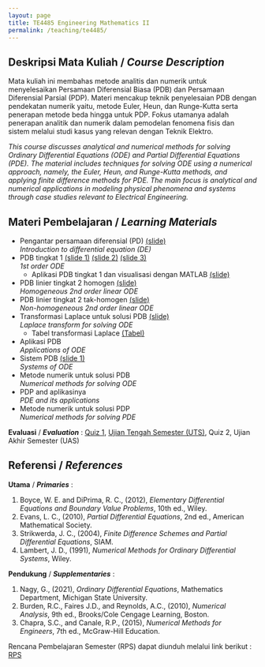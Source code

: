 ```yaml
---
layout: page
title: TE4485 Engineering Mathematics II
permalink: /teaching/te4485/
--- 
```


## Deskripsi Mata Kuliah / *Course Description*

Mata kuliah ini membahas metode analitis dan numerik untuk menyelesaikan Persamaan Diferensial Biasa (PDB) dan Persamaan Diferensial Parsial (PDP). Materi mencakup teknik penyelesaian PDB dengan pendekatan numerik yaitu, metode Euler, Heun, dan Runge-Kutta serta penerapan metode beda hingga untuk PDP. Fokus utamanya adalah penerapan analitik dan numerik dalam pemodelan fenomena fisis dan sistem melalui studi kasus yang relevan dengan Teknik Elektro.

*This course discusses analytical and numerical methods for solving Ordinary Differential Equations (ODE) and Partial Differential Equations (PDE). The material includes techniques for solving ODE using a numerical approach, namely, the Euler, Heun, and Runge-Kutta methods, and applying finite difference methods for PDE. The main focus is analytical and numerical applications in modeling physical phenomena and systems through case studies relevant to Electrical Engineering.*

## Materi Pembelajaran / *Learning Materials*

* Pengantar persamaan diferensial (PD) [(slide)](\teaching/te4485/MatTekII_Pendahuluan.pdf)
  <br>
  *Introduction to differential equation (DE)*
* PDB tingkat 1 [(slide 1)](\teaching/te4485/MatTekII_PDB_Orde_1_Bagian1.pdf) [(slide 2)](\teaching/te4485/MatTekII_PDB_Orde_1_Bagian2.pdf) [(slide 3)](\teaching/te4485/MatTekII_PDB_Orde_1_Bagian3.pdf)
  <br>
  *1st order ODE*
  * Aplikasi PDB tingkat 1 dan visualisasi dengan MATLAB [(slide)](\teaching/te4485/MatTekII_Aplikasi_PDB_Orde_1.pdf) 
* PDB linier tingkat 2 homogen [(slide)](\teaching/te4485/MatTekII_PDB_Orde_2_Homogen.pdf)
  <br>
  *Homogeneous 2nd order linear ODE*
* PDB linier tingkat 2 tak-homogen [(slide)](\teaching/te4485/MatTekII_PDB_Orde_2_Tak_Homogen.pdf)
  <br>
  *Non-homogeneous 2nd order linear ODE*
* Transformasi Laplace untuk solusi PDB [(slide)](\teaching/te4485/MatTekII_PDB_Laplace.pdf)
  <br>
  *Laplace transform for solving ODE*
  * Tabel transformasi Laplace [(Tabel)](\teaching/te4485/laplace_tabel.pdf) 
* Aplikasi PDB
  <br>
  *Applications of ODE*
* Sistem PDB [(slide 1)](\teaching/te4485/MatTekII_PDB_Sistem_PD_Bagian1.pdf)
  <br>
  *Systems of ODE*
* Metode numerik untuk solusi PDB
  <br>
  *Numerical methods for solving ODE*
* PDP and aplikasinya
  <br>
  *PDE and its applications*
* Metode numerik untuk solusi PDP
  <br>
  *Numerical methods for solving PDE*

**Evaluasi** / ***Evaluation*** : [Quiz 1](\teaching\te4485\Quiz_1_MatTek_II_2025.pdf), [Ujian Tengah Semester (UTS)](\teaching\te4485\UTS_MatTekII_2025.pdf), Quiz 2, Ujian Akhir Semester (UAS)

## Referensi / *References* 
**Utama** / ***Primaries*** :
1. Boyce, W. E. and DiPrima, R. C., (2012), *Elementary Differential Equations and Boundary Value Problems*, 10th ed., Wiley. 
1. Evans, L. C., (2010), *Partial Differential Equations*, 2nd ed., American Mathematical Society.
1. Strikwerda, J. C., (2004), *Finite Difference Schemes and Partial Differential Equations*, SIAM.
1. Lambert, J. D., (1991), *Numerical Methods for Ordinary Differential Systems*, Wiley.

**Pendukung** / ***Supplementaries*** :
1. Nagy, G., (2021), *Ordinary Differential Equations*, Mathematics Department, Michigan State University.
1. Burden, R.C., Faires J.D., and Reynolds, A.C., (2010), *Numerical Analysis*, 9th ed., Brooks/Cole Cengage Learning, Boston.
1. Chapra, S.C., and Canale, R.P., (2015), *Numerical Methods for Engineers*, 7th ed., McGraw-Hill Education.

Rencana Pembelajaran Semester (RPS) dapat diunduh melalui link berikut : [RPS](\teaching\te4485\RPS_MatTekII.pdf)


